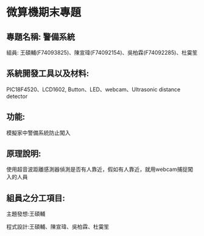 # 微算機期末專題

## 專題名稱: 警備系統

組員: 王碩輔(F74093825)、陳宣瑋(F74092154)、吳柏霖(F74092285)、杜霙笙

## 系統開發工具以及材料:
PIC18F4520、LCD1602, Button、LED、webcam、Ultrasonic distance detector

## 功能: 
模擬家中警備系統防止闖入

## 原理說明: 
使用超音波距離感測器偵測是否有人靠近，假如有人靠近，就用webcam捕捉闖入的人員


## 組員之分工項目:

主題發想:王碩輔

程式設計:王碩輔、陳宣瑋、吳柏霖、杜霙笙
